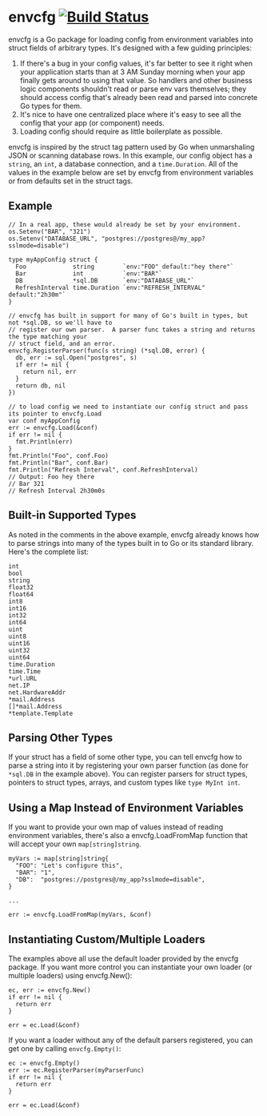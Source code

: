 # envcfg [![Build Status](https://travis-ci.org/btubbs/envcfg.svg?branch=master)](https://travis-ci.org/btubbs/envcfg)

envcfg is a Go package for loading config from environment variables into struct fields of arbitrary
types.  It's designed with a few guiding principles:

1. If there's a bug in your config values, it's far better to see it right when your application
   starts than at 3 AM Sunday morning when your app finally gets around to using that value.
   So handlers and other business logic components shouldn't read or parse env vars themselves; they
   should access config that's already been read and parsed into concrete Go types for them.
2. It's nice to have one centralized place where it's easy to see all the config that your app (or
   component) needs.
3. Loading config should require as little boilerplate as possible.

envcfg is inspired by the struct tag pattern used by Go when unmarshaling JSON or scanning database
rows.  In this example, our config object has a `string`, an `int`, a database connection, and a
`time.Duration`.  All of the values in the example below are set by envcfg from environment variables or from defaults
set in the struct tags.

## Example

    // In a real app, these would already be set by your environment.
    os.Setenv("BAR", "321")
    os.Setenv("DATABASE_URL", "postgres://postgres@/my_app?sslmode=disable")

    type myAppConfig struct {
      Foo             string        `env:"FOO" default:"hey there"`
      Bar             int           `env:"BAR"`
      DB              *sql.DB       `env:"DATABASE_URL"`
      RefreshInterval time.Duration `env:"REFRESH_INTERVAL" default:"2h30m"`
    }

    // envcfg has built in support for many of Go's built in types, but not *sql.DB, so we'll have to
    // register our own parser.  A parser func takes a string and returns the type matching your
    // struct field, and an error.
    envcfg.RegisterParser(func(s string) (*sql.DB, error) {
      db, err := sql.Open("postgres", s)
      if err != nil {
        return nil, err
      }
      return db, nil
    })

    // to load config we need to instantiate our config struct and pass its pointer to envcfg.Load
    var conf myAppConfig
    err := envcfg.Load(&conf)
    if err != nil {
      fmt.Println(err)
    }
    fmt.Println("Foo", conf.Foo)
    fmt.Println("Bar", conf.Bar)
    fmt.Println("Refresh Interval", conf.RefreshInterval)
    // Output: Foo hey there
    // Bar 321
    // Refresh Interval 2h30m0s

## Built-in Supported Types

As noted in the comments in the above example, envcfg already knows how to parse strings into many of the
types built in to Go or its standard library.  Here's the complete list:

    int
    bool              
    string            
    float32           
    float64           
    int8              
    int16             
    int32             
    int64             
    uint              
    uint8             
    uint16            
    uint32            
    uint64            
    time.Duration     
    time.Time         
    *url.URL          
    net.IP
    net.HardwareAddr  
    *mail.Address     
    []*mail.Address   
    *template.Template

## Parsing Other Types

If your struct has a field of some other type, you can tell envcfg how to parse a string into it by
registering your own parser function (as done for `*sql.DB` in the example above).  You can register
parsers for struct types, pointers to struct types, arrays, and custom types like `type MyInt int`.

## Using a Map Instead of Environment Variables

If you want to provide your own map of values instead of reading environment variables, there's also
a envcfg.LoadFromMap function that will accept your own `map[string]string`.

    myVars := map[string]string{
      "FOO": "Let's configure this",
      "BAR": "1",
      "DB":  "postgres://postgres@/my_app?sslmode=disable",
    }

    ...

    err := envcfg.LoadFromMap(myVars, &conf)

## Instantiating Custom/Multiple Loaders

The examples above all use the default loader provided by the envcfg package.  If you want more
control you can instantiate your own loader (or multiple loaders) using envcfg.New():

    ec, err := envcfg.New()
    if err != nil {
      return err
    }

    err = ec.Load(&conf)

If you want a loader without any of the default parsers registered, you can get one by calling
`envcfg.Empty()`:

    ec := envcfg.Empty()
    err := ec.RegisterParser(myParserFunc)
    if err != nil {
      return err
    }

    err = ec.Load(&conf)

